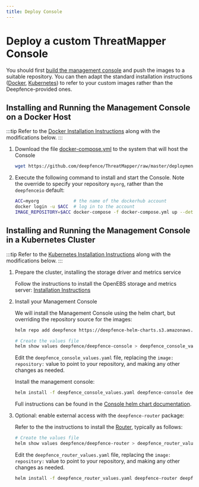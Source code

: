 ```yaml
---
title: Deploy Console
---
```


# Deploy a custom ThreatMapper Console

You should first [build the management console](build) and push the images to a suitable repository.  You can then adapt the standard installation instructions ([Docker](../console/docker), [Kubernetes](../console/kubernetes)) to refer to your custom images rather than the Deepfence-provided ones.



## Installing and Running the Management Console on a Docker Host

:::tip
Refer to the [Docker Installation Instructions](../console/docker) along with the modifications below.
:::

1. Download the file [docker-compose.yml](https://github.com/deepfence/ThreatMapper/blob/master/deployment-scripts/docker-compose.yml) to the system that will host the Console

    ```bash
    wget https://github.com/deepfence/ThreatMapper/raw/master/deployment-scripts/docker-compose.yml
    ```

2. Execute the following command to install and start the Console.  Note the override to specify your repository `myorg`, rather than the `deepfenceio` default:

    ```bash
    ACC=myorg             # the name of the dockerhub account 
    docker login -u $ACC  # log in to the account
    IMAGE_REPOSITORY=$ACC docker-compose -f docker-compose.yml up --detach
    ```

## Installing and Running the Management Console in a Kubernetes Cluster

:::tip
Refer to the [Kubernetes Installation Instructions](../console/kubernetes) along with the modifications below.
:::

1. Prepare the cluster, installing the storage driver and metrics service

    Follow the instructions to install the OpenEBS storage and metrics server: [Installation Instructions](../console/kubernetes)


2. Install your Management Console

    We will install the Management Console using the helm chart, but overriding the repository source for the images:

    ```bash
    helm repo add deepfence https://deepfence-helm-charts.s3.amazonaws.com/threatmapper

    # Create the values file
    helm show values deepfence/deepfence-console > deepfence_console_values.yaml
    ```

    Edit the `deepfence_console_values.yaml` file, replacing the `image: repository:` value to point to your repository, and making any other changes as needed.

    Install the management console:

    ```bash
    helm install -f deepfence_console_values.yaml deepfence-console deepfence/deepfence-console
    ```

    Full instructions can be found in the [Console helm chart documentation](https://github.com/deepfence/ThreatMapper/tree/master/deployment-scripts/helm-charts/deepfence-console).

4. Optional: enable external access with the `deepfence-router` package:

    Refer to the the instructions to install the [Router](https://github.com/deepfence/ThreatMapper/tree/master/deployment-scripts/helm-charts/deepfence-router), typically as follows:
   
    ```bash
    # Create the values file
    helm show values deepfence/deepfence-router > deepfence_router_values.yaml
    ```

    Edit the `deepfence_router_values.yaml` file, replacing the `image: repository:` value to point to your repository, and making any other changes as needed.

    ```bash
    helm install -f deepfence_router_values.yaml deepfence-router deepfence/deepfence-router
    ```
